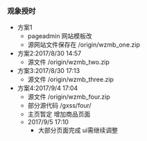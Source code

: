 ### 观象授时
- 方案1
  + pageadmin 网站模板改
  + 源网站文件保存在 /origin/wzmb_one.zip
- 方案2:2017/8/30 14:57
  + 源文件 /origin/wzmb_two.zip
- 方案3:2017/8/30 17:13
  + 源文件 /origin/wzmb_three.zip
- 方案4:2017/9/4 17:04
  + 源文件 /origin/wzmb_four.zip
  + 部分源代码 /gxss/four/
  + 主页暂定 增加商品页面
  + 2017/9/5 17:10
    + 大部分页面完成  ui需继续调整